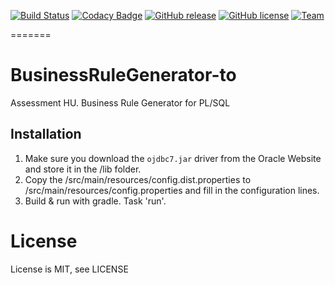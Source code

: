 [![Build Status](https://travis-ci.org/hu-team/BusinessRuleGenerator-to.svg?token=A4bsEqeRNKNF2dXTCyxu&branch=master)](https://travis-ci.org/hu-team/BusinessRuleGenerator-to) 
[![Codacy Badge](https://api.codacy.com/project/badge/grade/1baa08284b714bb69c18b2d15e079e70)](https://www.codacy.com)
[![GitHub release](https://img.shields.io/github/release/tomvlk/BusinessRuleGenerator-to.svg)]()
[![GitHub license](https://img.shields.io/github/license/tomvlk/BusinessRuleGenerator-to.svg)]()
[![Team](https://img.shields.io/badge/team-hu--5-blue.svg)]()

=======
# BusinessRuleGenerator-to
Assessment HU. Business Rule Generator for PL/SQL

## Installation
1. Make sure you download the ```ojdbc7.jar``` driver from the Oracle Website and store it in the /lib folder.
2. Copy the /src/main/resources/config.dist.properties to /src/main/resources/config.properties and fill in the configuration lines.
3. Build & run with gradle. Task 'run'.


# License
License is MIT, see LICENSE
